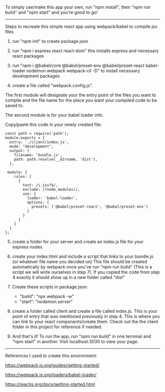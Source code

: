 To simply use/make this app your own, run "npm install", then "npm run build" and "npm start" and you're good to go!

---------------------------------------------------------------------------------------------------------------------


Steps to recreate this simple react app using webpack/babel to compile jsx files

1) run "npm init" to create package.json

2) run "npm i express react react-dom" this installs express and necessary react packages

3) run "npm i @babel/core @babel/preset-env @babel/preset-react babel-loader nodemon webpack webpack-cli -D" to install necessary development packages

4) create a file called "webpack.config.js". 

The first module will designate your the entry point of the files you want to compile 
and the file name for the place you want your compiled code to be saved to.

The second module is for your babel loader info.

Copy/paste this code in your newly created file:

    const path = require('path');
    module.exports = {
      entry: './client/index.js',
      mode: "development",
      output: {
        filename: 'bundle.js',
        path: path.resolve(__dirname, 'dist'),
      },

     module: {
        rules: [
          {
            test: /\.jsx?$/,
            exclude: /(node_modules)/,
            use: {
              loader: 'babel-loader',
              options: {
                presets: ['@babel/preset-react', '@babel/preset-env']
              }
            }
          }
        ]
      }
    };


5) create a folder for your server and create an index.js file for your express routes

6) create your index.html and include a script that links to your bundle.js (or whatever file name you decided on)
This file should be created automatically by webpack once you've run "npm run build" (This is a script we will write ourselves in step 7).
If you copied the code from step 4 exactly it should show up in a new folder called "dist"

7) Create these scripts in package.json:

     - "build": "npx webpack -w"
     - "start": "nodemon server"


8) create a folder called client and create a file called index.js. This is your point of entry that was mentioned previously in step 4.
This is where you can link to your react components/create them. Check out the the client folder in this project for reference if needed.

9) And that's it! To run the app, run "npm run build" in one terminal and "npm start" in another. Visit localhost:3030 to view your page.


-----------------------------------------------------------------------------------------------------------------------------------------------

References I used to create this environment:

https://webpack.js.org/guides/getting-started/

https://webpack.js.org/loaders/babel-loader/

https://reactjs.org/docs/getting-started.html
